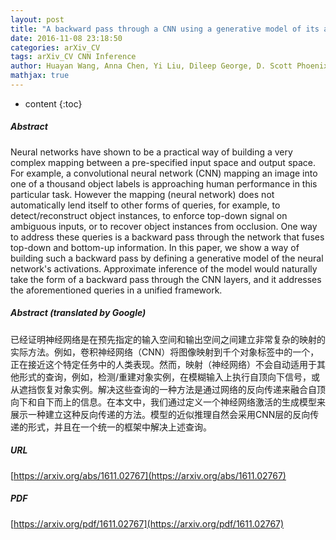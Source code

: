 ```yaml
---
layout: post
title: "A backward pass through a CNN using a generative model of its activations"
date: 2016-11-08 23:18:50
categories: arXiv_CV
tags: arXiv_CV CNN Inference
author: Huayan Wang, Anna Chen, Yi Liu, Dileep George, D. Scott Phoenix
mathjax: true
---
```


* content
{:toc}

##### Abstract
Neural networks have shown to be a practical way of building a very complex mapping between a pre-specified input space and output space. For example, a convolutional neural network (CNN) mapping an image into one of a thousand object labels is approaching human performance in this particular task. However the mapping (neural network) does not automatically lend itself to other forms of queries, for example, to detect/reconstruct object instances, to enforce top-down signal on ambiguous inputs, or to recover object instances from occlusion. One way to address these queries is a backward pass through the network that fuses top-down and bottom-up information. In this paper, we show a way of building such a backward pass by defining a generative model of the neural network's activations. Approximate inference of the model would naturally take the form of a backward pass through the CNN layers, and it addresses the aforementioned queries in a unified framework.

##### Abstract (translated by Google)
已经证明神经网络是在预先指定的输入空间和输出空间之间建立非常复杂的映射的实际方法。例如，卷积神经网络（CNN）将图像映射到千个对象标签中的一个，正在接近这个特定任务中的人类表现。然而，映射（神经网络）不会自动适用于其他形式的查询，例如，检测/重建对象实例，在模糊输入上执行自顶向下信号，或从遮挡恢复对象实例。解决这些查询的一种方法是通过网络的反向传递来融合自顶向下和自下而上的信息。在本文中，我们通过定义一个神经网络激活的生成模型来展示一种建立这种反向传递的方法。模型的近似推理自然会采用CNN层的反向传递的形式，并且在一个统一的框架中解决上述查询。

##### URL
[https://arxiv.org/abs/1611.02767](https://arxiv.org/abs/1611.02767)

##### PDF
[https://arxiv.org/pdf/1611.02767](https://arxiv.org/pdf/1611.02767)

